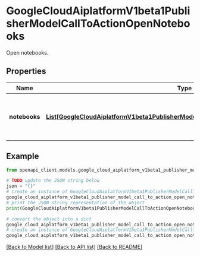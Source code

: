# GoogleCloudAiplatformV1beta1PublisherModelCallToActionOpenNotebooks

Open notebooks.

## Properties

Name | Type | Description | Notes
------------ | ------------- | ------------- | -------------
**notebooks** | [**List[GoogleCloudAiplatformV1beta1PublisherModelCallToActionRegionalResourceReferences]**](GoogleCloudAiplatformV1beta1PublisherModelCallToActionRegionalResourceReferences.md) | Required. Regional resource references to notebooks. | [optional] 

## Example

```python
from openapi_client.models.google_cloud_aiplatform_v1beta1_publisher_model_call_to_action_open_notebooks import GoogleCloudAiplatformV1beta1PublisherModelCallToActionOpenNotebooks

# TODO update the JSON string below
json = "{}"
# create an instance of GoogleCloudAiplatformV1beta1PublisherModelCallToActionOpenNotebooks from a JSON string
google_cloud_aiplatform_v1beta1_publisher_model_call_to_action_open_notebooks_instance = GoogleCloudAiplatformV1beta1PublisherModelCallToActionOpenNotebooks.from_json(json)
# print the JSON string representation of the object
print(GoogleCloudAiplatformV1beta1PublisherModelCallToActionOpenNotebooks.to_json())

# convert the object into a dict
google_cloud_aiplatform_v1beta1_publisher_model_call_to_action_open_notebooks_dict = google_cloud_aiplatform_v1beta1_publisher_model_call_to_action_open_notebooks_instance.to_dict()
# create an instance of GoogleCloudAiplatformV1beta1PublisherModelCallToActionOpenNotebooks from a dict
google_cloud_aiplatform_v1beta1_publisher_model_call_to_action_open_notebooks_from_dict = GoogleCloudAiplatformV1beta1PublisherModelCallToActionOpenNotebooks.from_dict(google_cloud_aiplatform_v1beta1_publisher_model_call_to_action_open_notebooks_dict)
```
[[Back to Model list]](../README.md#documentation-for-models) [[Back to API list]](../README.md#documentation-for-api-endpoints) [[Back to README]](../README.md)



